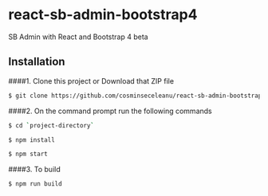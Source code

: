 # react-sb-admin-bootstrap4
SB Admin with React and Bootstrap 4 beta


## Installation
####1. Clone this project or Download that ZIP file

```sh
$ git clone https://github.com/cosminseceleanu/react-sb-admin-bootstrap4.git
```

####2. On the command prompt run the following commands

```sh
$ cd `project-directory`
```
```sh
$ npm install
```
```sh
$ npm start
```

####3. To build
```sh
$ npm run build
```
